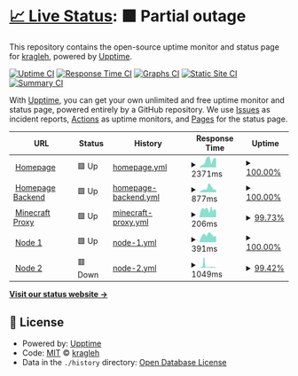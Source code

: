 # [📈 Live Status](https://status.maze.quest): <!--live status--> **🟧 Partial outage**

This repository contains the open-source uptime monitor and status page for [kragleh](https://kragleh.com), powered by [Upptime](https://github.com/upptime/upptime).

[![Uptime CI](https://github.com/kragleh/status.maze.quest/workflows/Uptime%20CI/badge.svg)](https://github.com/kragleh/status.maze.quest/actions?query=workflow%3A%22Uptime+CI%22)
[![Response Time CI](https://github.com/kragleh/status.maze.quest/workflows/Response%20Time%20CI/badge.svg)](https://github.com/kragleh/status.maze.quest/actions?query=workflow%3A%22Response+Time+CI%22)
[![Graphs CI](https://github.com/kragleh/status.maze.quest/workflows/Graphs%20CI/badge.svg)](https://github.com/kragleh/status.maze.quest/actions?query=workflow%3A%22Graphs+CI%22)
[![Static Site CI](https://github.com/kragleh/status.maze.quest/workflows/Static%20Site%20CI/badge.svg)](https://github.com/kragleh/status.maze.quest/actions?query=workflow%3A%22Static+Site+CI%22)
[![Summary CI](https://github.com/kragleh/status.maze.quest/workflows/Summary%20CI/badge.svg)](https://github.com/kragleh/status.maze.quest/actions?query=workflow%3A%22Summary+CI%22)

With [Upptime](https://upptime.js.org), you can get your own unlimited and free uptime monitor and status page, powered entirely by a GitHub repository. We use [Issues](https://github.com/kragleh/status.maze.quest/issues) as incident reports, [Actions](https://github.com/kragleh/status.maze.quest/actions) as uptime monitors, and [Pages](https://status.maze.quest) for the status page.

<!--start: status pages-->
<!-- This summary is generated by Upptime (https://github.com/upptime/upptime) -->
<!-- Do not edit this manually, your changes will be overwritten -->
<!-- prettier-ignore -->
| URL | Status | History | Response Time | Uptime |
| --- | ------ | ------- | ------------- | ------ |
| <img alt="" src="https://icons.duckduckgo.com/ip3/maze.quest.ico" height="13"> [Homepage](https://maze.quest) | 🟩 Up | [homepage.yml](https://github.com/kragleh/status.maze.quest/commits/HEAD/history/homepage.yml) | <details><summary><img alt="Response time graph" src="./graphs/homepage/response-time-week.png" height="20"> 2371ms</summary><br><a href="https://status.maze.quest/history/homepage"><img alt="Response time 2163" src="https://img.shields.io/endpoint?url=https%3A%2F%2Fraw.githubusercontent.com%2Fkragleh%2Fstatus.maze.quest%2FHEAD%2Fapi%2Fhomepage%2Fresponse-time.json"></a><br><a href="https://status.maze.quest/history/homepage"><img alt="24-hour response time 3119" src="https://img.shields.io/endpoint?url=https%3A%2F%2Fraw.githubusercontent.com%2Fkragleh%2Fstatus.maze.quest%2FHEAD%2Fapi%2Fhomepage%2Fresponse-time-day.json"></a><br><a href="https://status.maze.quest/history/homepage"><img alt="7-day response time 2371" src="https://img.shields.io/endpoint?url=https%3A%2F%2Fraw.githubusercontent.com%2Fkragleh%2Fstatus.maze.quest%2FHEAD%2Fapi%2Fhomepage%2Fresponse-time-week.json"></a><br><a href="https://status.maze.quest/history/homepage"><img alt="30-day response time 2163" src="https://img.shields.io/endpoint?url=https%3A%2F%2Fraw.githubusercontent.com%2Fkragleh%2Fstatus.maze.quest%2FHEAD%2Fapi%2Fhomepage%2Fresponse-time-month.json"></a><br><a href="https://status.maze.quest/history/homepage"><img alt="1-year response time 2163" src="https://img.shields.io/endpoint?url=https%3A%2F%2Fraw.githubusercontent.com%2Fkragleh%2Fstatus.maze.quest%2FHEAD%2Fapi%2Fhomepage%2Fresponse-time-year.json"></a></details> | <details><summary><a href="https://status.maze.quest/history/homepage">100.00%</a></summary><a href="https://status.maze.quest/history/homepage"><img alt="All-time uptime 100.00%" src="https://img.shields.io/endpoint?url=https%3A%2F%2Fraw.githubusercontent.com%2Fkragleh%2Fstatus.maze.quest%2FHEAD%2Fapi%2Fhomepage%2Fuptime.json"></a><br><a href="https://status.maze.quest/history/homepage"><img alt="24-hour uptime 100.00%" src="https://img.shields.io/endpoint?url=https%3A%2F%2Fraw.githubusercontent.com%2Fkragleh%2Fstatus.maze.quest%2FHEAD%2Fapi%2Fhomepage%2Fuptime-day.json"></a><br><a href="https://status.maze.quest/history/homepage"><img alt="7-day uptime 100.00%" src="https://img.shields.io/endpoint?url=https%3A%2F%2Fraw.githubusercontent.com%2Fkragleh%2Fstatus.maze.quest%2FHEAD%2Fapi%2Fhomepage%2Fuptime-week.json"></a><br><a href="https://status.maze.quest/history/homepage"><img alt="30-day uptime 100.00%" src="https://img.shields.io/endpoint?url=https%3A%2F%2Fraw.githubusercontent.com%2Fkragleh%2Fstatus.maze.quest%2FHEAD%2Fapi%2Fhomepage%2Fuptime-month.json"></a><br><a href="https://status.maze.quest/history/homepage"><img alt="1-year uptime 100.00%" src="https://img.shields.io/endpoint?url=https%3A%2F%2Fraw.githubusercontent.com%2Fkragleh%2Fstatus.maze.quest%2FHEAD%2Fapi%2Fhomepage%2Fuptime-year.json"></a></details>
| <img alt="" src="https://icons.duckduckgo.com/ip3/cms.maze.quest.ico" height="13"> [Homepage Backend](https://cms.maze.quest) | 🟩 Up | [homepage-backend.yml](https://github.com/kragleh/status.maze.quest/commits/HEAD/history/homepage-backend.yml) | <details><summary><img alt="Response time graph" src="./graphs/homepage-backend/response-time-week.png" height="20"> 877ms</summary><br><a href="https://status.maze.quest/history/homepage-backend"><img alt="Response time 770" src="https://img.shields.io/endpoint?url=https%3A%2F%2Fraw.githubusercontent.com%2Fkragleh%2Fstatus.maze.quest%2FHEAD%2Fapi%2Fhomepage-backend%2Fresponse-time.json"></a><br><a href="https://status.maze.quest/history/homepage-backend"><img alt="24-hour response time 553" src="https://img.shields.io/endpoint?url=https%3A%2F%2Fraw.githubusercontent.com%2Fkragleh%2Fstatus.maze.quest%2FHEAD%2Fapi%2Fhomepage-backend%2Fresponse-time-day.json"></a><br><a href="https://status.maze.quest/history/homepage-backend"><img alt="7-day response time 877" src="https://img.shields.io/endpoint?url=https%3A%2F%2Fraw.githubusercontent.com%2Fkragleh%2Fstatus.maze.quest%2FHEAD%2Fapi%2Fhomepage-backend%2Fresponse-time-week.json"></a><br><a href="https://status.maze.quest/history/homepage-backend"><img alt="30-day response time 770" src="https://img.shields.io/endpoint?url=https%3A%2F%2Fraw.githubusercontent.com%2Fkragleh%2Fstatus.maze.quest%2FHEAD%2Fapi%2Fhomepage-backend%2Fresponse-time-month.json"></a><br><a href="https://status.maze.quest/history/homepage-backend"><img alt="1-year response time 770" src="https://img.shields.io/endpoint?url=https%3A%2F%2Fraw.githubusercontent.com%2Fkragleh%2Fstatus.maze.quest%2FHEAD%2Fapi%2Fhomepage-backend%2Fresponse-time-year.json"></a></details> | <details><summary><a href="https://status.maze.quest/history/homepage-backend">100.00%</a></summary><a href="https://status.maze.quest/history/homepage-backend"><img alt="All-time uptime 100.00%" src="https://img.shields.io/endpoint?url=https%3A%2F%2Fraw.githubusercontent.com%2Fkragleh%2Fstatus.maze.quest%2FHEAD%2Fapi%2Fhomepage-backend%2Fuptime.json"></a><br><a href="https://status.maze.quest/history/homepage-backend"><img alt="24-hour uptime 100.00%" src="https://img.shields.io/endpoint?url=https%3A%2F%2Fraw.githubusercontent.com%2Fkragleh%2Fstatus.maze.quest%2FHEAD%2Fapi%2Fhomepage-backend%2Fuptime-day.json"></a><br><a href="https://status.maze.quest/history/homepage-backend"><img alt="7-day uptime 100.00%" src="https://img.shields.io/endpoint?url=https%3A%2F%2Fraw.githubusercontent.com%2Fkragleh%2Fstatus.maze.quest%2FHEAD%2Fapi%2Fhomepage-backend%2Fuptime-week.json"></a><br><a href="https://status.maze.quest/history/homepage-backend"><img alt="30-day uptime 100.00%" src="https://img.shields.io/endpoint?url=https%3A%2F%2Fraw.githubusercontent.com%2Fkragleh%2Fstatus.maze.quest%2FHEAD%2Fapi%2Fhomepage-backend%2Fuptime-month.json"></a><br><a href="https://status.maze.quest/history/homepage-backend"><img alt="1-year uptime 100.00%" src="https://img.shields.io/endpoint?url=https%3A%2F%2Fraw.githubusercontent.com%2Fkragleh%2Fstatus.maze.quest%2FHEAD%2Fapi%2Fhomepage-backend%2Fuptime-year.json"></a></details>
| <img alt="" src="https://www.minecraft.net/etc.clientlibs/minecraft/clientlibs/main/resources/favicon-32x32.png" height="13"> [Minecraft Proxy](play.maze.quest) | 🟩 Up | [minecraft-proxy.yml](https://github.com/kragleh/status.maze.quest/commits/HEAD/history/minecraft-proxy.yml) | <details><summary><img alt="Response time graph" src="./graphs/minecraft-proxy/response-time-week.png" height="20"> 206ms</summary><br><a href="https://status.maze.quest/history/minecraft-proxy"><img alt="Response time 191" src="https://img.shields.io/endpoint?url=https%3A%2F%2Fraw.githubusercontent.com%2Fkragleh%2Fstatus.maze.quest%2FHEAD%2Fapi%2Fminecraft-proxy%2Fresponse-time.json"></a><br><a href="https://status.maze.quest/history/minecraft-proxy"><img alt="24-hour response time 164" src="https://img.shields.io/endpoint?url=https%3A%2F%2Fraw.githubusercontent.com%2Fkragleh%2Fstatus.maze.quest%2FHEAD%2Fapi%2Fminecraft-proxy%2Fresponse-time-day.json"></a><br><a href="https://status.maze.quest/history/minecraft-proxy"><img alt="7-day response time 206" src="https://img.shields.io/endpoint?url=https%3A%2F%2Fraw.githubusercontent.com%2Fkragleh%2Fstatus.maze.quest%2FHEAD%2Fapi%2Fminecraft-proxy%2Fresponse-time-week.json"></a><br><a href="https://status.maze.quest/history/minecraft-proxy"><img alt="30-day response time 191" src="https://img.shields.io/endpoint?url=https%3A%2F%2Fraw.githubusercontent.com%2Fkragleh%2Fstatus.maze.quest%2FHEAD%2Fapi%2Fminecraft-proxy%2Fresponse-time-month.json"></a><br><a href="https://status.maze.quest/history/minecraft-proxy"><img alt="1-year response time 191" src="https://img.shields.io/endpoint?url=https%3A%2F%2Fraw.githubusercontent.com%2Fkragleh%2Fstatus.maze.quest%2FHEAD%2Fapi%2Fminecraft-proxy%2Fresponse-time-year.json"></a></details> | <details><summary><a href="https://status.maze.quest/history/minecraft-proxy">99.73%</a></summary><a href="https://status.maze.quest/history/minecraft-proxy"><img alt="All-time uptime 99.81%" src="https://img.shields.io/endpoint?url=https%3A%2F%2Fraw.githubusercontent.com%2Fkragleh%2Fstatus.maze.quest%2FHEAD%2Fapi%2Fminecraft-proxy%2Fuptime.json"></a><br><a href="https://status.maze.quest/history/minecraft-proxy"><img alt="24-hour uptime 100.00%" src="https://img.shields.io/endpoint?url=https%3A%2F%2Fraw.githubusercontent.com%2Fkragleh%2Fstatus.maze.quest%2FHEAD%2Fapi%2Fminecraft-proxy%2Fuptime-day.json"></a><br><a href="https://status.maze.quest/history/minecraft-proxy"><img alt="7-day uptime 99.73%" src="https://img.shields.io/endpoint?url=https%3A%2F%2Fraw.githubusercontent.com%2Fkragleh%2Fstatus.maze.quest%2FHEAD%2Fapi%2Fminecraft-proxy%2Fuptime-week.json"></a><br><a href="https://status.maze.quest/history/minecraft-proxy"><img alt="30-day uptime 99.81%" src="https://img.shields.io/endpoint?url=https%3A%2F%2Fraw.githubusercontent.com%2Fkragleh%2Fstatus.maze.quest%2FHEAD%2Fapi%2Fminecraft-proxy%2Fuptime-month.json"></a><br><a href="https://status.maze.quest/history/minecraft-proxy"><img alt="1-year uptime 99.81%" src="https://img.shields.io/endpoint?url=https%3A%2F%2Fraw.githubusercontent.com%2Fkragleh%2Fstatus.maze.quest%2FHEAD%2Fapi%2Fminecraft-proxy%2Fuptime-year.json"></a></details>
| <img alt="" src="https://icons.duckduckgo.com/ip3/node.kragleh.com.ico" height="13"> [Node 1](https://node.kragleh.com:8080) | 🟩 Up | [node-1.yml](https://github.com/kragleh/status.maze.quest/commits/HEAD/history/node-1.yml) | <details><summary><img alt="Response time graph" src="./graphs/node-1/response-time-week.png" height="20"> 391ms</summary><br><a href="https://status.maze.quest/history/node-1"><img alt="Response time 406" src="https://img.shields.io/endpoint?url=https%3A%2F%2Fraw.githubusercontent.com%2Fkragleh%2Fstatus.maze.quest%2FHEAD%2Fapi%2Fnode-1%2Fresponse-time.json"></a><br><a href="https://status.maze.quest/history/node-1"><img alt="24-hour response time 346" src="https://img.shields.io/endpoint?url=https%3A%2F%2Fraw.githubusercontent.com%2Fkragleh%2Fstatus.maze.quest%2FHEAD%2Fapi%2Fnode-1%2Fresponse-time-day.json"></a><br><a href="https://status.maze.quest/history/node-1"><img alt="7-day response time 391" src="https://img.shields.io/endpoint?url=https%3A%2F%2Fraw.githubusercontent.com%2Fkragleh%2Fstatus.maze.quest%2FHEAD%2Fapi%2Fnode-1%2Fresponse-time-week.json"></a><br><a href="https://status.maze.quest/history/node-1"><img alt="30-day response time 406" src="https://img.shields.io/endpoint?url=https%3A%2F%2Fraw.githubusercontent.com%2Fkragleh%2Fstatus.maze.quest%2FHEAD%2Fapi%2Fnode-1%2Fresponse-time-month.json"></a><br><a href="https://status.maze.quest/history/node-1"><img alt="1-year response time 406" src="https://img.shields.io/endpoint?url=https%3A%2F%2Fraw.githubusercontent.com%2Fkragleh%2Fstatus.maze.quest%2FHEAD%2Fapi%2Fnode-1%2Fresponse-time-year.json"></a></details> | <details><summary><a href="https://status.maze.quest/history/node-1">100.00%</a></summary><a href="https://status.maze.quest/history/node-1"><img alt="All-time uptime 100.00%" src="https://img.shields.io/endpoint?url=https%3A%2F%2Fraw.githubusercontent.com%2Fkragleh%2Fstatus.maze.quest%2FHEAD%2Fapi%2Fnode-1%2Fuptime.json"></a><br><a href="https://status.maze.quest/history/node-1"><img alt="24-hour uptime 100.00%" src="https://img.shields.io/endpoint?url=https%3A%2F%2Fraw.githubusercontent.com%2Fkragleh%2Fstatus.maze.quest%2FHEAD%2Fapi%2Fnode-1%2Fuptime-day.json"></a><br><a href="https://status.maze.quest/history/node-1"><img alt="7-day uptime 100.00%" src="https://img.shields.io/endpoint?url=https%3A%2F%2Fraw.githubusercontent.com%2Fkragleh%2Fstatus.maze.quest%2FHEAD%2Fapi%2Fnode-1%2Fuptime-week.json"></a><br><a href="https://status.maze.quest/history/node-1"><img alt="30-day uptime 100.00%" src="https://img.shields.io/endpoint?url=https%3A%2F%2Fraw.githubusercontent.com%2Fkragleh%2Fstatus.maze.quest%2FHEAD%2Fapi%2Fnode-1%2Fuptime-month.json"></a><br><a href="https://status.maze.quest/history/node-1"><img alt="1-year uptime 100.00%" src="https://img.shields.io/endpoint?url=https%3A%2F%2Fraw.githubusercontent.com%2Fkragleh%2Fstatus.maze.quest%2FHEAD%2Fapi%2Fnode-1%2Fuptime-year.json"></a></details>
| <img alt="" src="https://icons.duckduckgo.com/ip3/node2.kragleh.com.ico" height="13"> [Node 2](https://node2.kragleh.com:2023) | 🟥 Down | [node-2.yml](https://github.com/kragleh/status.maze.quest/commits/HEAD/history/node-2.yml) | <details><summary><img alt="Response time graph" src="./graphs/node-2/response-time-week.png" height="20"> 1049ms</summary><br><a href="https://status.maze.quest/history/node-2"><img alt="Response time 796" src="https://img.shields.io/endpoint?url=https%3A%2F%2Fraw.githubusercontent.com%2Fkragleh%2Fstatus.maze.quest%2FHEAD%2Fapi%2Fnode-2%2Fresponse-time.json"></a><br><a href="https://status.maze.quest/history/node-2"><img alt="24-hour response time 400" src="https://img.shields.io/endpoint?url=https%3A%2F%2Fraw.githubusercontent.com%2Fkragleh%2Fstatus.maze.quest%2FHEAD%2Fapi%2Fnode-2%2Fresponse-time-day.json"></a><br><a href="https://status.maze.quest/history/node-2"><img alt="7-day response time 1049" src="https://img.shields.io/endpoint?url=https%3A%2F%2Fraw.githubusercontent.com%2Fkragleh%2Fstatus.maze.quest%2FHEAD%2Fapi%2Fnode-2%2Fresponse-time-week.json"></a><br><a href="https://status.maze.quest/history/node-2"><img alt="30-day response time 796" src="https://img.shields.io/endpoint?url=https%3A%2F%2Fraw.githubusercontent.com%2Fkragleh%2Fstatus.maze.quest%2FHEAD%2Fapi%2Fnode-2%2Fresponse-time-month.json"></a><br><a href="https://status.maze.quest/history/node-2"><img alt="1-year response time 796" src="https://img.shields.io/endpoint?url=https%3A%2F%2Fraw.githubusercontent.com%2Fkragleh%2Fstatus.maze.quest%2FHEAD%2Fapi%2Fnode-2%2Fresponse-time-year.json"></a></details> | <details><summary><a href="https://status.maze.quest/history/node-2">99.42%</a></summary><a href="https://status.maze.quest/history/node-2"><img alt="All-time uptime 99.58%" src="https://img.shields.io/endpoint?url=https%3A%2F%2Fraw.githubusercontent.com%2Fkragleh%2Fstatus.maze.quest%2FHEAD%2Fapi%2Fnode-2%2Fuptime.json"></a><br><a href="https://status.maze.quest/history/node-2"><img alt="24-hour uptime 99.40%" src="https://img.shields.io/endpoint?url=https%3A%2F%2Fraw.githubusercontent.com%2Fkragleh%2Fstatus.maze.quest%2FHEAD%2Fapi%2Fnode-2%2Fuptime-day.json"></a><br><a href="https://status.maze.quest/history/node-2"><img alt="7-day uptime 99.42%" src="https://img.shields.io/endpoint?url=https%3A%2F%2Fraw.githubusercontent.com%2Fkragleh%2Fstatus.maze.quest%2FHEAD%2Fapi%2Fnode-2%2Fuptime-week.json"></a><br><a href="https://status.maze.quest/history/node-2"><img alt="30-day uptime 99.58%" src="https://img.shields.io/endpoint?url=https%3A%2F%2Fraw.githubusercontent.com%2Fkragleh%2Fstatus.maze.quest%2FHEAD%2Fapi%2Fnode-2%2Fuptime-month.json"></a><br><a href="https://status.maze.quest/history/node-2"><img alt="1-year uptime 99.58%" src="https://img.shields.io/endpoint?url=https%3A%2F%2Fraw.githubusercontent.com%2Fkragleh%2Fstatus.maze.quest%2FHEAD%2Fapi%2Fnode-2%2Fuptime-year.json"></a></details>

<!--end: status pages-->

[**Visit our status website →**](https://status.maze.quest)

## 📄 License

- Powered by: [Upptime](https://github.com/upptime/upptime)
- Code: [MIT](./LICENSE) © [kragleh](https://kragleh.com)
- Data in the `./history` directory: [Open Database License](https://opendatacommons.org/licenses/odbl/1-0/)
